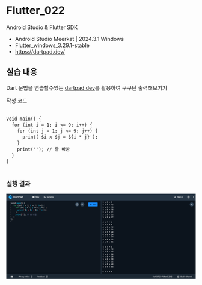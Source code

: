 # Flutter_022
Android Studio & Flutter SDK
- Android Studio Meerkat | 2024.3.1 Windows
- Flutter_windows_3.29.1-stable
- https://dartpad.dev/


## 실습 내용
Dart 문법을 연습할수있는 [dartpad.dev](https://dartpad.dev/)를 활용하여 구구단 출력해보기기


작성 코드
<pre>
<code>
void main() {
  for (int i = 1; i <= 9; i++) {
    for (int j = 1; j <= 9; j++) {
      print('$i x $j = ${i * j}');
    }
    print(''); // 줄 바꿈
  }
}
</code>
</pre>


### 실행 결과
![코드 실행 결과](./images/flutter_022.png)
